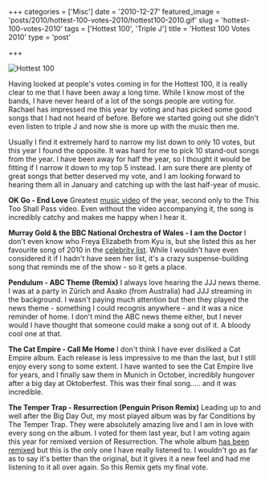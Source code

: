 +++
categories = ['Misc']
date = '2010-12-27'
featured_image = 'posts/2010/hottest-100-votes-2010/hottest100-2010.gif'
slug = 'hottest-100-votes-2010'
tags = ['Hottest 100', 'Triple J']
title = 'Hottest 100 Votes 2010'
type = 'post'

+++

![Hottest 100](hottest100-2010.gif)

Having looked at people's votes coming in for the Hottest 100, it is really clear to me that I have been away a long time. While I know most of the bands, I have never heard of a lot of the songs people are voting for. Rachael has impressed me this year by voting and has picked some good songs that I had not heard of before. Before we started going out she didn't even listen to triple J and now she is more up with the music then me.

Usually I find it extremely hard to narrow my list down to only 10 votes, but this year I found the opposite. It was hard for me to pick 10 stand-out songs from the year. I have been away for half the year, so I thought it would be fitting if I narrow it down to my top 5 instead. I am sure there are plenty of great songs that better deserved my vote, and I am looking forward to hearing them all in January and catching up with the last half-year of music.

**OK Go - End Love**
Greatest [music video](http://www.youtube.com/watch?v=V2fpgpanZAw) of the year, second only to the This Too Shall Pass video. Even without the video accompanying it, the song is incredibly catchy and makes me happy when I hear it.

**Murray Gold & the BBC National Orchestra of Wales - I am the Doctor**
I don't even know who Freya Elizabeth from Kyu is, but she listed this as her favourite song of 2010 in the [celebrity list](http://www.abc.net.au/triplej/hottest100/10/toptens/). While I wouldn't have even considered it if I hadn't have seen her list, it's a crazy suspense-building song that reminds me of the show - so it gets a place.

**Pendulum - ABC Theme (Remix)**
I always love hearing the JJJ news theme. I was at a party in Zürich and Asako (from Australia) had JJJ streaming in the background. I wasn't paying much attention but then they played the news theme - something I could recognis anywhere - and it was a nice reminder of home. I don't mind the ABC news theme either, but I never would I have thought that someone could make a song out of it. A bloody cool one at that.

**The Cat Empire - Call Me Home**
I don't think I have ever disliked a Cat Empire album. Each release is less impressive to me than the last, but I still enjoy every song to some extent. I have wanted to see the Cat Empire live for years, and I finally saw them in Munich in October, incredibly hungover after a big day at Oktoberfest. This was their final song..... and it was incredible.

**The Temper Trap - Resurrection (Penguin Prison Remix)**
Leading up to and well after the Big Day Out, my most played album was by far Conditions by The Temper Trap. They were absolutely amazing live and I am in love with every song on the album. I voted for them last year, but I am voting again this year for remixed version of Resurrection. The whole album [has been remixed](http://soundcloud.com/the-temper-trap/sets/conditions-remixed) but this is the only one I have really listened to. I wouldn't go as far as to say it's better than the original, but it gives it a new feel and had me listening to it all over again. So this Remix gets my final vote.
